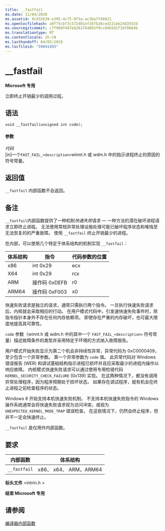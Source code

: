 ```yaml
---
title: __fastfail
ms.date: 11/04/2016
ms.assetid: 9cd32639-e395-4c75-9f3a-ac3ba7f49921
ms.openlocfilehash: a9f75cbf3c572401ef26fb16ced221eb24d35534
ms.sourcegitcommit: c7f90df497e6261764893f9cc04b5d1f1bf0b64b
ms.translationtype: MT
ms.contentlocale: zh-CN
ms.lasthandoff: 04/05/2019
ms.locfileid: "59041493"
---
```

# <a name="fastfail"></a>__fastfail

**Microsoft 专用**

立即终止开销最少的调用过程。

## <a name="syntax"></a>语法

```
void __fastfail(unsigned int code);
```

#### <a name="parameters"></a>参数

*代码*<br/>
[in]一个`FAST_FAIL_<description>`winnt.h 或 wdm.h 中的指示进程终止的原因的符号常量。

## <a name="return-value"></a>返回值

`__fastfail` 内部函数不会返回。

## <a name="remarks"></a>备注

`__fastfail`内部函数提供了一种机制*快速失败*请求 — 一种方法的潜在破坏进程请求立即终止进程。 无法使用常规异常处理设施处理可能已破坏程序状态和堆栈至无法恢复的的严重故障。 使用 `__fastfail` 终止开销最少的进程。

在内部，可以使用几个特定于体系结构的机制实现 `__fastfail`：

|体系结构|指令|代码参数的位置|
|------------------|-----------------|-------------------------------|
|x86|int 0x29|ecx|
|X64|int 0x29|rcx|
|ARM|操作码 0xDEFB|r0|
|ARM64|操作码 0xF003|x0|

快速失败请求是独立的请求，通常只需执行两个指令。 一旦执行快速失败请求后，内核就会采取相应的行动。 在用户模式代码中，引发速快速失败事件时，除指令指针本身外不存在任何内存依赖项。 即使存在严重的内存破坏，也可最大限度地提高其可靠性。

`code` 参数（winnt.h 或 wdm.h 中的其中一个 `FAST_FAIL_<description>` 符号常量）描述故障条件的类型并采用特定于环境的方式纳入故障报告。

用户模式开始失败显示为第二个机会非持续性异常，异常代码为 0xC0000409，至少包含一个异常参数。 第一个异常参数为 `code` 值。 此异常代码对 Windows 错误报告 (WER) 和调试基础结构指示进程已损坏并且应采取最少的进程内操作以响应故障。 内核模式快速失败请求可以通过使用专用检错代码 `KERNEL_SECURITY_CHECK_FAILURE` (0x139) 实现。 在这两种情况下，都没有调用异常处理程序，因为程序预期处于损坏状态。 如果存在调试程序，就有机会在终止进程之前检查程序的状态。

Windows 8 开始支持本机快速失败机制。 不支持本机快速失败指令的 Windows 操作系统通常会将快速失败请求视为访问冲突，或视为 `UNEXPECTED_KERNEL_MODE_TRAP` 错误检查。 在这些情况下，仍然会终止程序，但并不一定会快速终止。

`__fastfail` 是仅用作内部函数。

## <a name="requirements"></a>要求

|内部函数|体系结构|
|---------------|------------------|
|`__fastfail`|x86、 x64、 ARM，ARM64|

**标头文件** \<intrin.h >

**结束 Microsoft 专用**

## <a name="see-also"></a>请参阅

[编译器内部函数](../intrinsics/compiler-intrinsics.md)
